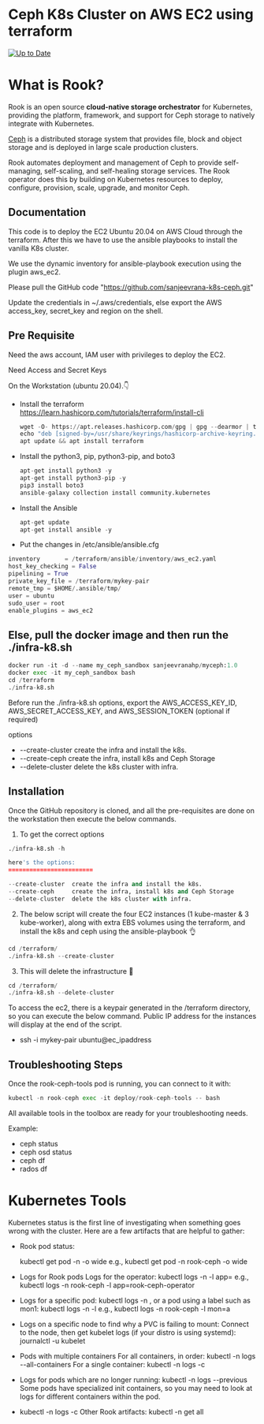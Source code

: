 
# Ceph K8s Cluster on AWS EC2 using terraform
[![Up to Date](https://github.com/ikatyang/emoji-cheat-sheet/workflows/Up%20to%20Date/badge.svg)](https://github.com/ikatyang/emoji-cheat-sheet/actions?query=workflow%3A%22Up+to+Date%22)

# What is Rook?

Rook is an open source **cloud-native storage orchestrator** for Kubernetes, providing the platform, framework, and support for Ceph storage to natively integrate with Kubernetes.

[Ceph](https://ceph.com/) is a distributed storage system that provides file, block and object storage and is deployed in large scale production clusters.

Rook automates deployment and management of Ceph to provide self-managing, self-scaling, and self-healing storage services.
The Rook operator does this by building on Kubernetes resources to deploy, configure, provision, scale, upgrade, and monitor Ceph.

## Documentation

This code is to deploy the EC2 Ubuntu 20.04 on AWS Cloud through the terraform. After this we have to use the ansible playbooks to install the vanilla K8s cluster. 

We use the dynamic inventory for ansible-playbook execution using the plugin aws_ec2.

Please pull the GitHub code "https://github.com/sanjeevrana-k8s-ceph.git"

Update the credentials in ~/.aws/credentials, else export the AWS access_key, secret_key and region on the shell.


##  Pre Requisite

Need the aws account, IAM user with privileges to deploy the EC2.

Need Access and Secret Keys

On the Workstation (ubuntu 20.04).:point_down:

- Install the terraform
   https://learn.hashicorp.com/tutorials/terraform/install-cli
  ```python
  wget -O- https://apt.releases.hashicorp.com/gpg | gpg --dearmor | tee /usr/share/keyrings/hashicorp-archive-keyring.gpg
  echo "deb [signed-by=/usr/share/keyrings/hashicorp-archive-keyring.gpg] https://apt.releases.hashicorp.com $(lsb_release -cs) main" | tee /etc/apt/sources.list.d/hashicorp.list
  apt update && apt install terraform
  ```

- Install the python3, pip, python3-pip, and boto3
  ```python
  apt-get install python3 -y
  apt-get install python3-pip -y
  pip3 install boto3
  ansible-galaxy collection install community.kubernetes
  ```

- Install the Ansible
  ```python
  apt-get update
  apt-get install ansible -y
  ```
- Put the changes in /etc/ansible/ansible.cfg
```python
inventory       = /terraform/ansible/inventory/aws_ec2.yaml
host_key_checking = False
pipelining = True
private_key_file = /terraform/mykey-pair
remote_tmp = $HOME/.ansible/tmp/
user = ubuntu
sudo_user = root
enable_plugins = aws_ec2
```

## Else, pull the docker image and then run the ./infra-k8.sh
```python
docker run -it -d --name my_ceph_sandbox sanjeevranahp/myceph:1.0
docker exec -it my_ceph_sandbox bash
cd /terraform
./infra-k8.sh 
```
Before run the ./infra-k8.sh options, export the AWS_ACCESS_KEY_ID, AWS_SECRET_ACCESS_KEY, and AWS_SESSION_TOKEN (optional if required)

options

- --create-cluster  create the infra and install the k8s.
- --create-ceph     create the infra, install k8s and Ceph Storage
- --delete-cluster  delete the k8s cluster with infra.


## Installation

Once the GitHub repository is cloned, and all the pre-requisites are done on the workstation then execute the below commands.

1. To get the correct options
```python
./infra-k8.sh -h

here's the options:
========================

--create-cluster  create the infra and install the k8s.
--create-ceph     create the infra, install k8s and Ceph Storage
--delete-cluster  delete the k8s cluster with infra.
```


2. The below script will create the four EC2 instances (1 kube-master & 3 kube-worker), along with extra EBS volumes using the terraform, and install the k8s and ceph using the ansible-playbook :ok_hand:
```python
cd /terraform/
./infra-k8.sh --create-cluster
```


3. This will delete the infrastructure :cowboy_hat_face:

```python
cd /terraform/
./infra-k8.sh --delete-cluster
```

To access the ec2, there is a keypair generated in the /terraform directory, so you can execute the below command. Public IP address for the instances will display at the end of the script.

- ssh -i mykey-pair ubuntu@ec_ipaddress

## Troubleshooting Steps
Once the rook-ceph-tools pod is running, you can connect to it with:
```python
kubectl -n rook-ceph exec -it deploy/rook-ceph-tools -- bash
```
All available tools in the toolbox are ready for your troubleshooting needs.

Example:
- ceph status
- ceph osd status
- ceph df
- rados df

# Kubernetes Tools
Kubernetes status is the first line of investigating when something goes wrong with the cluster. Here are a few artifacts that are helpful to gather:

- Rook pod status:
  
  kubectl get pod -n <cluster-namespace> -o wide
  e.g., kubectl get pod -n rook-ceph -o wide
   
- Logs for Rook pods
  Logs for the operator: kubectl logs -n <cluster-namespace> -l app=<storage-backend-operator>
  e.g., kubectl logs -n rook-ceph -l app=rook-ceph-operator
- Logs for a specific pod: kubectl logs -n <cluster-namespace> <pod-name>, or a pod using a label such as mon1: kubectl logs -n <cluster-   namespace> -l <label-matcher>
  e.g., kubectl logs -n rook-ceph -l mon=a
- Logs on a specific node to find why a PVC is failing to mount:
  Connect to the node, then get kubelet logs (if your distro is using systemd): journalctl -u kubelet
- Pods with multiple containers
  For all containers, in order: kubectl -n <cluster-namespace> logs <pod-name> --all-containers
  For a single container: kubectl -n <cluster-namespace> logs <pod-name> -c <container-name>
- Logs for pods which are no longer running: kubectl -n <cluster-namespace> logs --previous <pod-name>
  Some pods have specialized init containers, so you may need to look at logs for different containers within the pod.
- kubectl -n <namespace> logs <pod-name> -c <container-name>
  Other Rook artifacts: kubectl -n <cluster-namespace> get all
